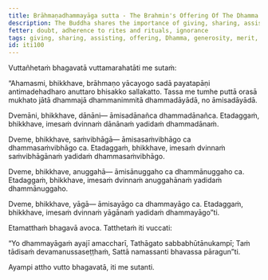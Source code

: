 ```yaml
---
title: Brāhmaṇadhammayāga sutta - The Brahmin's Offering Of The Dhamma
description: The Buddha shares the importance of giving, sharing, assisting and making an offering of the Dhamma.
fetter: doubt, adherence to rites and rituals, ignorance
tags: giving, sharing, assisting, offering, Dhamma, generosity, merit, spiritual practice, iti, iti100-112
id: iti100
---
```


Vuttañhetaṁ bhagavatā vuttamarahatāti me sutaṁ:

“Ahamasmi, bhikkhave, brāhmaṇo yācayogo sadā payatapāṇi antimadehadharo anuttaro bhisakko sallakatto. Tassa me tumhe puttā orasā mukhato jātā dhammajā dhammanimmitā dhammadāyādā, no āmisadāyādā.

Dvemāni, bhikkhave, dānāni— āmisadānañca dhammadānañca. Etadaggaṁ, bhikkhave, imesaṁ dvinnaṁ dānānaṁ yadidaṁ dhammadānaṁ.

Dveme, bhikkhave, saṁvibhāgā— āmisasaṁvibhāgo ca dhammasaṁvibhāgo ca. Etadaggaṁ, bhikkhave, imesaṁ dvinnaṁ saṁvibhāgānaṁ yadidaṁ dhammasaṁvibhāgo.

Dveme, bhikkhave, anuggahā— āmisānuggaho ca dhammānuggaho ca. Etadaggaṁ, bhikkhave, imesaṁ dvinnaṁ anuggahānaṁ yadidaṁ dhammānuggaho.

Dveme, bhikkhave, yāgā— āmisayāgo ca dhammayāgo ca. Etadaggaṁ, bhikkhave, imesaṁ dvinnaṁ yāgānaṁ yadidaṁ dhammayāgo”ti.

Etamatthaṁ bhagavā avoca. Tatthetaṁ iti vuccati:

“Yo dhammayāgaṁ ayajī amaccharī,
Tathāgato sabbabhūtānukampī;
Taṁ tādisaṁ devamanussaseṭṭhaṁ,
Sattā namassanti bhavassa pāragun”ti.

Ayampi attho vutto bhagavatā, iti me sutanti.